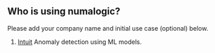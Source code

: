## Who is using numalogic?

Please add your company name and initial use case (optional) below.

1. [Intuit](https://www.intuit.com/) Anomaly detection using ML models.
